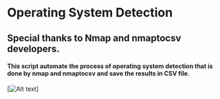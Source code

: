 # Operating System Detection

## Special thanks to Nmap and nmaptocsv developers.

#### This script automate the process of operating system detection that is done by nmap and nmaptocsv and save the results in CSV file.

[![Alt text](https://raw.githubusercontent.com/crazywifi/OS_Detection/master/Screenshots/1.PNG)]

